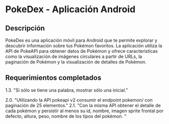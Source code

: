 # PokeDex - Aplicación Android

## Descripción
PokeDex es una aplicación móvil para Android que te permite explorar y descubrir información sobre tus Pokémon favoritos. La aplicación utiliza la API de PokeAPI para obtener datos de Pokémon y ofrece características como la visualización de imágenes circulares a partir de URLs, la paginación de Pokémon y la visualización de detalles de Pokémon.

## Requerimientos completados
1.3. "Si sólo se tiene una palabra, mostrar sólo una inicial."

2.0. "Utilizando la API pokeapi v2 consumir el endpoint pokemon/ con paginación de 25 elementos."
2.1. "Con la misma API obtener el detalle de cada pokémon y persistir al menos su id, nombre, imagen
sprite frontal por defecto, altura, peso, nombre de los tipos del pokémon. "